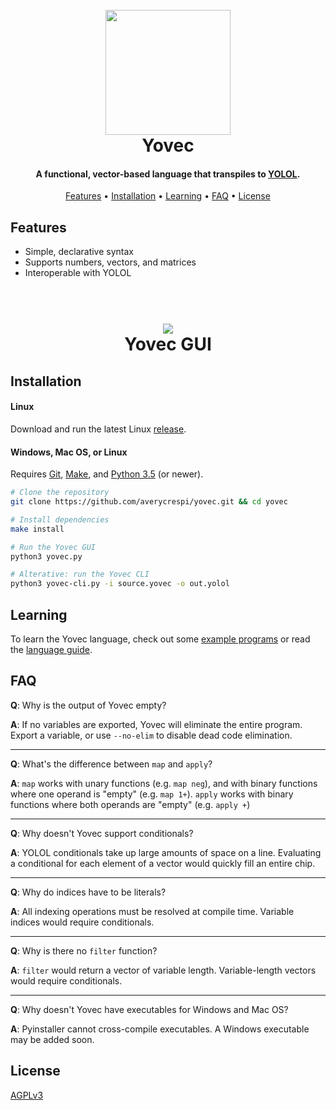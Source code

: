 <h1 align="center">
    <br>
    <img src="https://raw.githubusercontent.com/averycrespi/yovec/master/images/logo_full.png" width="200"</img>
    <br>
    Yovec
    <br>
</h1>

<h4 align="center">A functional, vector-based language that transpiles to <a href="https://wiki.starbasegame.com/index.php/YOLOL">YOLOL</a>.</h4>

<p align="center">
    <a href="#features">Features</a> •
    <a href="#installation">Installation</a> •
    <a href="#learning">Learning</a> •
    <a href="#faq">FAQ</a> •
	<a href="#license">License</a>
</p>

## Features

- Simple, declarative syntax
- Supports numbers, vectors, and matrices
- Interoperable with YOLOL

<h1 align="center">
    <br>
    <img src="https://raw.githubusercontent.com/averycrespi/yovec/master/images/gui.png"</img>
    <br>
    Yovec GUI
    <br>
</h1>

## Installation

#### Linux

Download and run the latest Linux [release](https://github.com/averycrespi/yovec/releases/latest).

#### Windows, Mac OS, or Linux

Requires [Git](https://git-scm.com/), [Make](https://www.gnu.org/software/make), and [Python 3.5](https://www.python.org/) (or newer).

```bash
# Clone the repository
git clone https://github.com/averycrespi/yovec.git && cd yovec

# Install dependencies
make install

# Run the Yovec GUI
python3 yovec.py

# Alterative: run the Yovec CLI
python3 yovec-cli.py -i source.yovec -o out.yolol
```

## Learning

To learn the Yovec language, check out some [example programs](programs/) or read the [language guide](docs/guide.md).

## FAQ

**Q**: Why is the output of Yovec empty?

**A**: If no variables are exported, Yovec will eliminate the entire program. Export a variable, or use `--no-elim` to disable dead code elimination.

---

**Q**: What's the difference between `map` and `apply`?

**A**: `map` works with unary functions (e.g. `map neg`), and with binary functions where one operand is "empty" (e.g. `map 1+`). `apply` works with binary functions where both operands are "empty" (e.g. `apply +`)

---

**Q**: Why doesn't Yovec support conditionals?

**A**: YOLOL conditionals take up large amounts of space on a line. Evaluating a conditional for each element of a vector would quickly fill an entire chip.

---

**Q**: Why do indices have to be literals?

**A**: All indexing operations must be resolved at compile time. Variable indices would require conditionals.

---

**Q**: Why is there no `filter` function?

**A**: `filter` would return a vector of variable length. Variable-length vectors would require conditionals.

---

**Q**: Why doesn't Yovec have executables for Windows and Mac OS?

**A**: Pyinstaller cannot cross-compile executables. A Windows executable may be added soon.

## License

[AGPLv3](https://choosealicense.com/licenses/agpl-3.0/)
